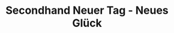 ---
title: "Secondhand Neuer Tag - Neues Glück"
url: /berlin/secondhand-neuer-tag-neues-glueck/
shop: Kleidung
---